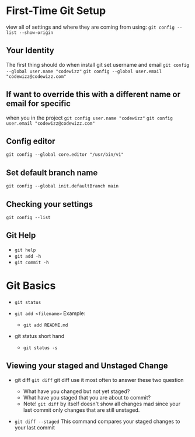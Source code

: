 # First-Time Git Setup
view all of settings and where they are coming from using:
`git config --list --show-origin`

## Your Identity
The first thing should do when install git
set username and email
`git config --global user.name "codewizz"`
`git config --global user.email "codewizz@codewizz.com"`

## If want to override this with a different name or email for specific
when you in the project
`git config user.name "codewizz"`
`git config user.email "codewizz@codewizz.com"`

## Config editor
`git config --global core.editor "/usr/bin/vi"`

## Set default branch name
`git config --global init.defaultBranch main`

## Checking your settings
`git config --list`

## Git Help
* `git help`
* `git add -h`
* `git commit -h`

# Git Basics
* `git status`
* `git add <filename>`
    Example:
    * `git add README.md`

* git status short hand
    * `git status -s`

## Viewing your staged and Unstaged Change
* git diff `git diff`
    git diff use it most often to answer these two question
    * What have you changed but not yet staged?
    * What have you staged that you are about to commit?
    * Note! `git diff` by itself doesn't show all changes mad since
    your last commit only changes that are still unstaged.

* `git diff --staged`
    This command compares your staged changes to your last commit
